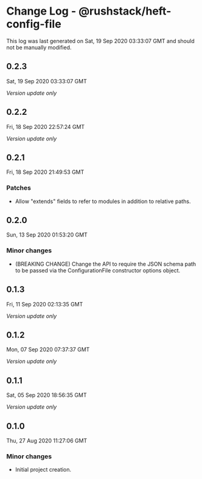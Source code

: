 # Change Log - @rushstack/heft-config-file

This log was last generated on Sat, 19 Sep 2020 03:33:07 GMT and should not be manually modified.

## 0.2.3
Sat, 19 Sep 2020 03:33:07 GMT

*Version update only*

## 0.2.2
Fri, 18 Sep 2020 22:57:24 GMT

*Version update only*

## 0.2.1
Fri, 18 Sep 2020 21:49:53 GMT

### Patches

- Allow "extends" fields to refer to modules in addition to relative paths.

## 0.2.0
Sun, 13 Sep 2020 01:53:20 GMT

### Minor changes

- (BREAKING CHANGE) Change the API to require the JSON schema path to be passed via the ConfigurationFile constructor options object.

## 0.1.3
Fri, 11 Sep 2020 02:13:35 GMT

*Version update only*

## 0.1.2
Mon, 07 Sep 2020 07:37:37 GMT

*Version update only*

## 0.1.1
Sat, 05 Sep 2020 18:56:35 GMT

*Version update only*

## 0.1.0
Thu, 27 Aug 2020 11:27:06 GMT

### Minor changes

- Initial project creation.

